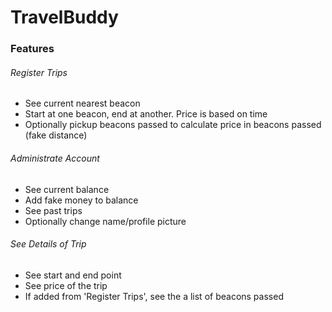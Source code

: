 # TravelBuddy

### Features
###### Register Trips
- See current nearest beacon
- Start at one beacon, end at another. Price is based on time
- Optionally pickup beacons passed to calculate price in beacons passed (fake distance)

###### Administrate Account
- See current balance
- Add fake money to balance
- See past trips
- Optionally change name/profile picture

###### See Details of Trip
- See start and end point
- See price of the trip
- If added from 'Register Trips', see the a list of beacons passed


